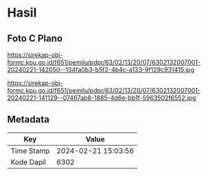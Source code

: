 # Hasil

## Foto C Plano

https://sirekap-obj-formc.kpu.go.id/f651/pemilu/pdpr/63/02/13/20/07/6302132007001-20240221-142050--134fa0b3-b5f2-4b4c-a133-9f129c931415.jpg

https://sirekap-obj-formc.kpu.go.id/f651/pemilu/pdpr/63/02/13/20/07/6302132007001-20240221-141129--07467ab8-1885-4d6e-bb1f-5963502f6552.jpg


## Metadata

| Key        | Value               |
| ---------- | ------------------- |
| Time Stamp | 2024-02-21 15:03:56 |
| Kode Dapil | 6302                |



